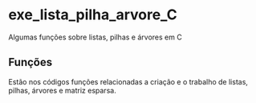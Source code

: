# exe_lista_pilha_arvore_C
Algumas funções sobre listas, pilhas e árvores em C

## Funções
Estão nos códigos funções relacionadas a criação e o trabalho de listas, pilhas, árvores e matriz esparsa.
